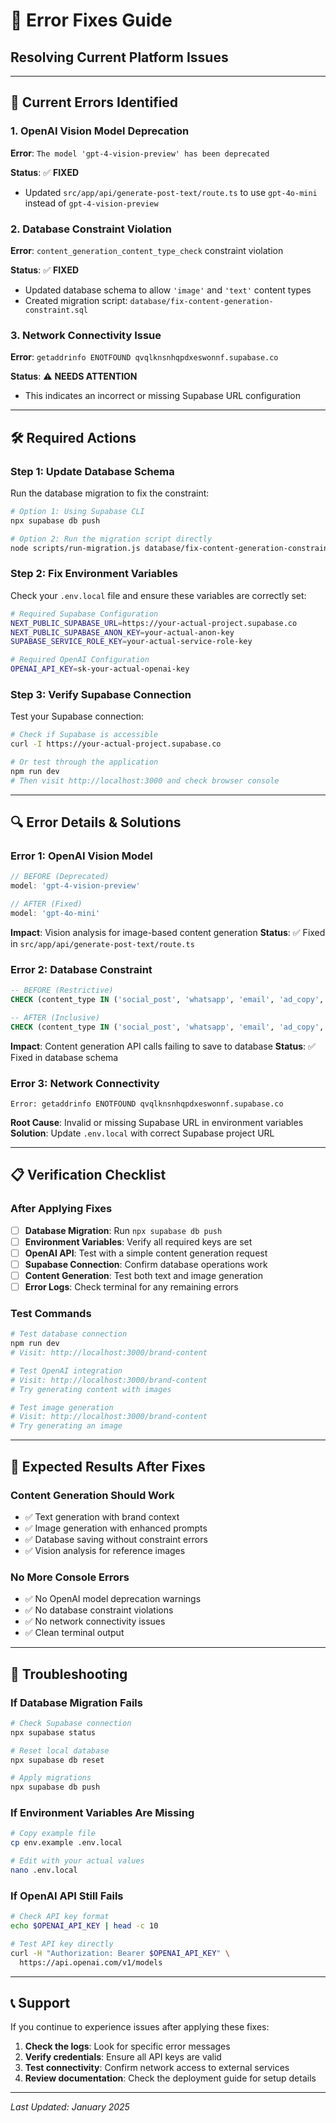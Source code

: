 # 🔧 Error Fixes Guide
## Resolving Current Platform Issues

---

## 🚨 **Current Errors Identified**

### **1. OpenAI Vision Model Deprecation**
**Error**: `The model 'gpt-4-vision-preview' has been deprecated`

**Status**: ✅ **FIXED**
- Updated `src/app/api/generate-post-text/route.ts` to use `gpt-4o-mini` instead of `gpt-4-vision-preview`

### **2. Database Constraint Violation**
**Error**: `content_generation_content_type_check` constraint violation

**Status**: ✅ **FIXED**
- Updated database schema to allow `'image'` and `'text'` content types
- Created migration script: `database/fix-content-generation-constraint.sql`

### **3. Network Connectivity Issue**
**Error**: `getaddrinfo ENOTFOUND qvqlknsnhqpdxeswonnf.supabase.co`

**Status**: ⚠️ **NEEDS ATTENTION**
- This indicates an incorrect or missing Supabase URL configuration

---

## 🛠 **Required Actions**

### **Step 1: Update Database Schema**

Run the database migration to fix the constraint:

```bash
# Option 1: Using Supabase CLI
npx supabase db push

# Option 2: Run the migration script directly
node scripts/run-migration.js database/fix-content-generation-constraint.sql
```

### **Step 2: Fix Environment Variables**

Check your `.env.local` file and ensure these variables are correctly set:

```bash
# Required Supabase Configuration
NEXT_PUBLIC_SUPABASE_URL=https://your-actual-project.supabase.co
NEXT_PUBLIC_SUPABASE_ANON_KEY=your-actual-anon-key
SUPABASE_SERVICE_ROLE_KEY=your-actual-service-role-key

# Required OpenAI Configuration
OPENAI_API_KEY=sk-your-actual-openai-key
```

### **Step 3: Verify Supabase Connection**

Test your Supabase connection:

```bash
# Check if Supabase is accessible
curl -I https://your-actual-project.supabase.co

# Or test through the application
npm run dev
# Then visit http://localhost:3000 and check browser console
```

---

## 🔍 **Error Details & Solutions**

### **Error 1: OpenAI Vision Model**
```typescript
// BEFORE (Deprecated)
model: 'gpt-4-vision-preview'

// AFTER (Fixed)
model: 'gpt-4o-mini'
```

**Impact**: Vision analysis for image-based content generation
**Status**: ✅ Fixed in `src/app/api/generate-post-text/route.ts`

### **Error 2: Database Constraint**
```sql
-- BEFORE (Restrictive)
CHECK (content_type IN ('social_post', 'whatsapp', 'email', 'ad_copy', 'blog', 'sms'))

-- AFTER (Inclusive)
CHECK (content_type IN ('social_post', 'whatsapp', 'email', 'ad_copy', 'blog', 'sms', 'image', 'text'))
```

**Impact**: Content generation API calls failing to save to database
**Status**: ✅ Fixed in database schema

### **Error 3: Network Connectivity**
```
Error: getaddrinfo ENOTFOUND qvqlknsnhqpdxeswonnf.supabase.co
```

**Root Cause**: Invalid or missing Supabase URL in environment variables
**Solution**: Update `.env.local` with correct Supabase project URL

---

## 📋 **Verification Checklist**

### **After Applying Fixes**

- [ ] **Database Migration**: Run `npx supabase db push`
- [ ] **Environment Variables**: Verify all required keys are set
- [ ] **OpenAI API**: Test with a simple content generation request
- [ ] **Supabase Connection**: Confirm database operations work
- [ ] **Content Generation**: Test both text and image generation
- [ ] **Error Logs**: Check terminal for any remaining errors

### **Test Commands**

```bash
# Test database connection
npm run dev
# Visit: http://localhost:3000/brand-content

# Test OpenAI integration
# Visit: http://localhost:3000/brand-content
# Try generating content with images

# Test image generation
# Visit: http://localhost:3000/brand-content
# Try generating an image
```

---

## 🚀 **Expected Results After Fixes**

### **Content Generation Should Work**
- ✅ Text generation with brand context
- ✅ Image generation with enhanced prompts
- ✅ Database saving without constraint errors
- ✅ Vision analysis for reference images

### **No More Console Errors**
- ✅ No OpenAI model deprecation warnings
- ✅ No database constraint violations
- ✅ No network connectivity issues
- ✅ Clean terminal output

---

## 🔧 **Troubleshooting**

### **If Database Migration Fails**
```bash
# Check Supabase connection
npx supabase status

# Reset local database
npx supabase db reset

# Apply migrations
npx supabase db push
```

### **If Environment Variables Are Missing**
```bash
# Copy example file
cp env.example .env.local

# Edit with your actual values
nano .env.local
```

### **If OpenAI API Still Fails**
```bash
# Check API key format
echo $OPENAI_API_KEY | head -c 10

# Test API key directly
curl -H "Authorization: Bearer $OPENAI_API_KEY" \
  https://api.openai.com/v1/models
```

---

## 📞 **Support**

If you continue to experience issues after applying these fixes:

1. **Check the logs**: Look for specific error messages
2. **Verify credentials**: Ensure all API keys are valid
3. **Test connectivity**: Confirm network access to external services
4. **Review documentation**: Check the deployment guide for setup details

---

*Last Updated: January 2025*

